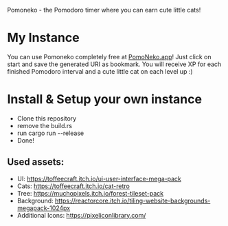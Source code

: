 Pomoneko - the Pomodoro timer where you can earn cute little cats!

# My Instance
You can use Pomoneko completely free at [PomoNeko.app](https://pomoneko.app)! Just click on start and save the generated URI as bookmark. You will receive XP for each finished Pomodoro interval and a cute little cat on each level up :) 

# Install & Setup your own instance
- Clone this repository
- remove the build.rs
- run cargo run --release
- Done!

## Used assets:
- UI: https://toffeecraft.itch.io/ui-user-interface-mega-pack
- Cats: https://toffeecraft.itch.io/cat-retro
- Tree: https://muchopixels.itch.io/forest-tileset-pack
- Background: https://reactorcore.itch.io/tiling-website-backgrounds-megapack-1024px
- Additional Icons: https://pixeliconlibrary.com/
